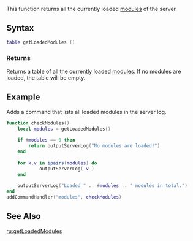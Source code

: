 This function returns all the currently loaded [modules](/modules.md "wikilink") of the server.

Syntax
------

``` lua
table getLoadedModules ()
```

### Returns

Returns a table of all the currently loaded [modules](/modules.md "wikilink"). If no modules are loaded, the table will be empty.

Example
-------

Adds a command that lists all loaded modules in the server log.

``` lua
function checkModules()
    local modules = getLoadedModules()
    
    if #modules == 0 then
        return outputServerLog("No modules are loaded!")
    end
    
    for k,v in ipairs(modules) do
            outputServerLog( v )
    end
        
    outputServerLog("Loaded " .. #modules .. " modules in total.")
end
addCommandHandler("modules", checkModules)
```

See Also
--------

[ru:getLoadedModules](/ru:getLoadedModules.md "wikilink")
